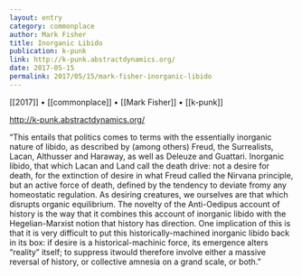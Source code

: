 ```yaml
---
layout: entry
category: commonplace
author: Mark Fisher
title: Inorganic Libido
publication: k-punk
link: http://k-punk.abstractdynamics.org/
date: 2017-05-15
permalink: 2017/05/15/mark-fisher-inorganic-libido
---
```


[[2017]] • [[commonplace]] • [[Mark Fisher]] • [[k-punk]] 

http://k-punk.abstractdynamics.org/

“This entails that politics comes to terms with the essentially inorganic nature of libido, as described by (among others) Freud, the Surrealists, Lacan, Althusser and Haraway, as well as Deleuze and Guattari. Inorganic libido, that which Lacan and Land call the death drive: not a desire for death, for the extinction of desire in what Freud called the Nirvana principle, but an active force of death, defined by the tendency to deviate fromy any homeostatic regulation. As desiring creatures, we ourselves are that which disrupts organic equilibrium. The novelty of the Anti-Oedipus account of history is the way that it combines this account of inorganic libido with the Hegelian-Marxist notion that history has direction. One implication of this is that it is very difficult to put this historically-machined inorganic libido back in its box: if desire is a historical-machinic force, its emergence alters “reality” itself; to suppress itwould therefore involve either a massive reversal of history, or collective amnesia on a grand scale, or both.”